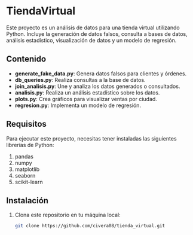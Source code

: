 # TiendaVirtual

Este proyecto es un análisis de datos para una tienda virtual utilizando Python. Incluye la generación de datos falsos, consulta a bases de datos, análisis estadístico, visualización de datos y un modelo de regresión.

## Contenido

- **generate_fake_data.py**: Genera datos falsos para clientes y órdenes.
- **db_queries.py**: Realiza consultas a la base de datos.
- **join_analisis.py**: Une y analiza los datos generados o consultados.
- **analisis.py**: Realiza un análisis estadístico sobre los datos.
- **plots.py**: Crea gráficos para visualizar ventas por ciudad.
- **regresion.py**: Implementa un modelo de regresión.

## Requisitos

Para ejecutar este proyecto, necesitas tener instaladas las siguientes librerías de Python:

1. pandas
2. numpy
3. matplotlib
4. seaborn
5. scikit-learn

## Instalación

1. Clona este repositorio en tu máquina local:
   
   ```bash
   git clone https://github.com/civera08/tienda_virtual.git
